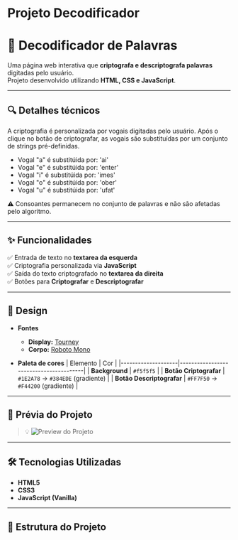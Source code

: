 <h1>Projeto Decodificador</h1>

# 🔐 Decodificador de Palavras

Uma página web interativa que **criptografa e descriptografa palavras** digitadas pelo usuário.  
Projeto desenvolvido utilizando **HTML, CSS e JavaScript**.

---
## 🔍 Detalhes técnicos
A criptografia é personalizada por vogais digitadas pelo usuário. Após o clique no botão de criptografar, as vogais são substituídas por um conjunto de strings pré-definidas.

- Vogal "a"  é substitúida por: 'ai'
- Vogal "e"  é substitúida por: 'enter'
- Vogal "i"  é substitúida por: 'imes'
- Vogal "o"  é substitúida por: 'ober'
- Vogal "u"  é substitúida por: 'ufat'

⚠️ Consoantes permanecem no conjunto de palavras e não são afetadas pelo algoritmo.

---
## ✨ Funcionalidades

✅ Entrada de texto no **textarea da esquerda**  
✅ Criptografia personalizada via **JavaScript**  
✅ Saída do texto criptografado no **textarea da direita**  
✅ Botões para **Criptografar** e **Descriptografar**

---

## 🎨 Design

- **Fontes**  
  - **Display:** [Tourney](https://fonts.google.com/specimen/Tourney)  
  - **Corpo:** [Roboto Mono](https://fonts.google.com/specimen/Roboto+Mono)

- **Paleta de cores**
  | Elemento            | Cor                                    |
  |--------------------|----------------------------------------|
  | **Background**      | `#f5f5f5`                             |
  | **Botão Criptografar** | `#1E2A78` → `#384EDE` (gradiente)     |
  | **Botão Descriptografar** | `#FF7F50` → `#F44200` (gradiente) |

---

## 🚀 Prévia do Projeto

> 💡 ![Preview do Projeto](https://via.placeholder.com/800x400.png?text=Adicione+sua+imagem+de+preview+aqui)

---

## 🛠 Tecnologias Utilizadas

- **HTML5**
- **CSS3**
- **JavaScript (Vanilla)**

---

## 📂 Estrutura do Projeto

